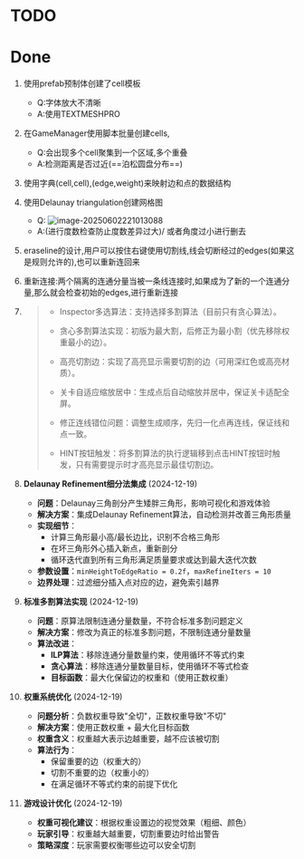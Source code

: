 # TODO



# Done

1. 使用prefab预制体创建了cell模板
   - Q:字体放大不清晰
   - A:使用TEXTMESHPRO
2. 在GameManager使用脚本批量创建cells,
   - Q:会出现多个cell聚集到一个区域,多个重叠
   - A:检测距离是否过近(==泊松圆盘分布==)
3. 使用字典(cell,cell),(edge,weight)来映射边和点的数据结构
4. 使用Delaunay triangulation创建网格图
   - Q:
     ![image-20250602221013088](https://raw.githubusercontent.com/stingo1218/pic/main/Typoraimage-20250602221013088.png)
   - A:(进行度数检查防止度数差异过大)/ 或者角度过小进行删去
5. eraseline的设计,用户可以按住右键使用切割线,线会切断经过的edges(如果这是规则允许的),也可以重新连回来
6. 重新连接:两个隔离的连通分量当被一条线连接时,如果成为了新的一个连通分量,那么就会检查初始的edges,进行重新连接
7. > - Inspector多选算法：支持选择多割算法（目前只有贪心算法）。
   >
   > - 贪心多割算法实现：初版为最大割，后修正为最小割（优先移除权重最小的边）。
   >
   > - 高亮切割边：实现了高亮显示需要切割的边（可用深红色或高亮材质）。
   >
   > - 关卡自适应缩放居中：生成点后自动缩放并居中，保证关卡适配全屏。
   >
   > - 修正连线错位问题：调整生成顺序，先归一化点再连线，保证线和点一致。
   >
   > - HINT按钮触发：将多割算法的执行逻辑移到点击HINT按钮时触发，只有需要提示时才高亮显示最佳切割边。

8. **Delaunay Refinement细分法集成** (2024-12-19)
   - **问题**：Delaunay三角剖分产生矮胖三角形，影响可视化和游戏体验
   - **解决方案**：集成Delaunay Refinement算法，自动检测并改善三角形质量
   - **实现细节**：
     - 计算三角形最小高/最长边比，识别不合格三角形
     - 在坏三角形外心插入新点，重新剖分
     - 循环迭代直到所有三角形满足质量要求或达到最大迭代次数
   - **参数设置**：`minHeightToEdgeRatio = 0.2f`，`maxRefineIters = 10`
   - **边界处理**：过滤细分插入点对应的边，避免索引越界

9. **标准多割算法实现** (2024-12-19)
   - **问题**：原算法限制连通分量数量，不符合标准多割问题定义
   - **解决方案**：修改为真正的标准多割问题，不限制连通分量数量
   - **算法改进**：
     - **ILP算法**：移除连通分量数量约束，使用循环不等式约束
     - **贪心算法**：移除连通分量数量目标，使用循环不等式检查
     - **目标函数**：最大化保留边的权重和（使用正数权重）

10. **权重系统优化** (2024-12-19)
    - **问题分析**：负数权重导致"全切"，正数权重导致"不切"
    - **解决方案**：使用正数权重 + 最大化目标函数
    - **权重含义**：权重越大表示边越重要，越不应该被切割
    - **算法行为**：
      - 保留重要的边（权重大的）
      - 切割不重要的边（权重小的）
      - 在满足循环不等式约束的前提下优化

11. **游戏设计优化** (2024-12-19)
    - **权重可视化建议**：根据权重设置边的视觉效果（粗细、颜色）
    - **玩家引导**：权重越大越重要，切割重要边时给出警告
    - **策略深度**：玩家需要权衡哪些边可以安全切割

